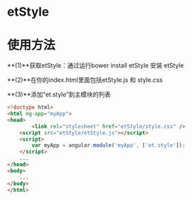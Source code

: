 # etStyle
使用方法
======================
**(1)**获取etStyle：通过运行bower install etStyle 安装 etStyle

**(2)**在你的index.html里面包括etStyle.js 和 style.css

**(3)**添加“et.style”到主模块的列表

```html
<!doctype html>
<html ng-app="myApp">
<head>
		<link rel="stylesheet" href="etStyle/style.css" />
    <script src="etStyle/etStyle.js"></script>
    <script>
        var myApp = angular.module('myApp', ['et.style']);
    </script>
    ...
</head>
<body>
    ...
</body>
</html>
```
